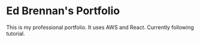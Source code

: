 # Ed Brennan's Portfolio    
This is my professional portfolio. It uses AWS and React. Currently following tutorial.


